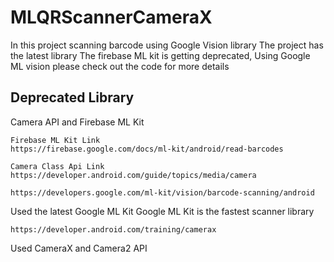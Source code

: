 # MLQRScannerCameraX

In this project scanning barcode using Google Vision library
The project has the latest library
The firebase ML kit is getting deprecated, Using Google ML vision please check out the code for more details

## Deprecated Library

Camera API and Firebase ML Kit
```
Firebase ML Kit Link
https://firebase.google.com/docs/ml-kit/android/read-barcodes

Camera Class Api Link
https://developer.android.com/guide/topics/media/camera
```

```
https://developers.google.com/ml-kit/vision/barcode-scanning/android
```
Used the latest Google ML Kit
Google ML Kit is the fastest scanner library

```
https://developer.android.com/training/camerax
```
Used CameraX and Camera2 API
